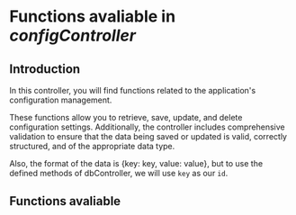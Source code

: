 # Functions avaliable in _configController_

## Introduction

In this controller, you will find functions related to the application's configuration management.
    
These functions allow you to retrieve, save, update, and delete configuration settings.
Additionally, the controller includes comprehensive validation to ensure that the data being saved or updated is valid, correctly structured, and of the appropriate data type.

Also, the format of the data is {key: key, value: value}, but to use the defined methods of dbController, we will use `key` as our `id`.

## Functions avaliable